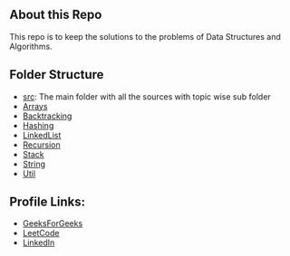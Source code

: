 ## About this Repo

This repo is to keep the solutions to the problems of Data Structures and Algorithms.

## Folder Structure

- [src](/src): The main folder with all the sources with topic wise sub folder
- [Arrays](/src/Arrays/)
- [Backtracking](/src/Backtracking/)
- [Hashing](/src/Hashing/)
- [LinkedList](/src/LinkedList/)
- [Recursion](/src/Recursion/)
- [Stack](/src/Recursion/)
- [String](/src/String/)
- [Util](/src/Util/)

## Profile Links:

- [GeeksForGeeks](https://auth.geeksforgeeks.org/user/agarwalkrishnanshu/practice)
- [LeetCode](https://leetcode.com/agarwalkrishnanshu/)
- [LinkedIn](https://www.linkedin.com/in/krishnanshu-agarwal/)
